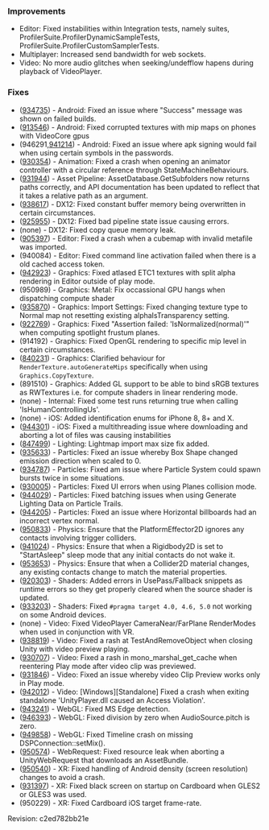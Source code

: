 ### Improvements

*   Editor: Fixed instabilities within Integration tests, namely suites, ProfilerSuite.ProfilerDynamicSampleTests, ProfilerSuite.ProfilerCustomSamplerTests.
*   Multiplayer: Increased send bandwidth for web sockets.
*   Video: No more audio glitches when seeking/undefflow hapens during playback of VideoPlayer.

### Fixes

*   ([934735](https://issuetracker.unity3d.com/product/unity/issues/guid/934735/)) - Android: Fixed an issue where "Success" message was shown on failed builds.
*   ([913546](https://issuetracker.unity3d.com/product/unity/issues/guid/913546/)) - Android: Fixed corrupted textures with mip maps on phones with VideoCore gpus
*   (946291,[941214](https://issuetracker.unity3d.com/product/unity/issues/guid/941214/)) - Android: Fixed an issue where apk signing would fail when using certain symbols in the passwords.
*   ([930354](https://issuetracker.unity3d.com/product/unity/issues/guid/930354/)) - Animation: Fixed a crash when opening an animator controller with a circular reference through StateMachineBehaviours.
*   ([931944](https://issuetracker.unity3d.com/product/unity/issues/guid/931944/)) - Asset Pipeline: AssetDatabase.GetSubfolders now returns paths correctly, and API documentation has been updated to reflect that it takes a relative path as an argument.
*   ([938617](https://issuetracker.unity3d.com/product/unity/issues/guid/938617/)) - DX12: Fixed constant buffer memory being overwritten in certain circumstances.
*   ([925955](https://issuetracker.unity3d.com/product/unity/issues/guid/925955/)) - DX12: Fixed bad pipeline state issue causing errors.
*   (none) - DX12: Fixed copy queue memory leak.
*   ([905397](https://issuetracker.unity3d.com/product/unity/issues/guid/918819/)) - Editor: Fixed a crash when a cubemap with invalid metafile was imported.
*   (940084) - Editor: Fixed command line activation failed when there is a old cached access token.
*   ([942923](https://issuetracker.unity3d.com/product/unity/issues/guid/942923/)) - Graphics: Fixed atlased ETC1 textures with split alpha rendering in Editor outside of play mode.
*   (950989) - Graphics: Metal: Fix occassional GPU hangs when dispatching compute shader
*   ([935870](https://issuetracker.unity3d.com/product/unity/issues/guid/935870/)) - Graphics: Import Settings: Fixed changing texture type to Normal map not resetting existing alphaIsTransparency setting.
*   ([922769](https://issuetracker.unity3d.com/product/unity/issues/guid/922769/)) - Graphics: Fixed "Assertion failed: 'IsNormalized(normal)'" when computing spotlight frustum planes.
*   (914192) - Graphics: Fixed OpenGL rendering to specific mip level in certain circumstances.
*   ([840231](https://issuetracker.unity3d.com/product/unity/issues/guid/840231/)) - Graphics: Clarified behaviour for `RenderTexture.autoGenerateMips` specifically when using `Graphics.CopyTexture`.
*   (891510) - Graphics: Added GL support to be able to bind sRGB textures as RWTextures i.e. for compute shaders in linear rendering mode.
*   (none) - Internal: Fixed some test runs returning true when calling 'IsHumanControllingUs'.
*   (none) - iOS: Added identification enums for iPhone 8, 8+ and X.
*   ([944301](https://issuetracker.unity3d.com/product/unity/issues/guid/944301/)) - iOS: Fixed a multithreading issue where downloading and aborting a lot of files was causing instabilities
*   ([847499](https://issuetracker.unity3d.com/product/unity/issues/guid/847499/)) - Lighting: Lightmap import max size fix added.
*   ([935633](https://issuetracker.unity3d.com/product/unity/issues/guid/935633/)) - Particles: Fixed an issue whereby Box Shape changed emission direction when scaled to 0.
*   ([934787](https://issuetracker.unity3d.com/product/unity/issues/guid/934787/)) - Particles: Fixed am issue where Particle System could spawn bursts twice in some situations.
*   ([930005](https://issuetracker.unity3d.com/product/unity/issues/guid/930005/)) - Particles: Fixed UI errors when using Planes collision mode.
*   ([944029](https://issuetracker.unity3d.com/product/unity/issues/guid/944029/)) - Particles: Fixed batching issues when using Generate Lighting Data on Particle Trails.
*   ([944205](https://issuetracker.unity3d.com/product/unity/issues/guid/944205/)) - Particles: Fixed an issue where Horizontal billboards had an incorrect vertex normal.
*   ([950833](https://issuetracker.unity3d.com/product/unity/issues/guid/950833/)) - Physics: Ensure that the PlatformEffector2D ignores any contacts involving trigger colliders.
*   ([941024](https://issuetracker.unity3d.com/product/unity/issues/guid/941024/)) - Physics: Ensure that when a Rigidbody2D is set to "StartAsleep" sleep mode that any initial contacts do not wake it.
*   ([953653](https://issuetracker.unity3d.com/product/unity/issues/guid/953653/)) - Physics: Ensure that when a Collider2D material changes, any existing contacts change to match the material properties.
*   ([920303](https://issuetracker.unity3d.com/product/unity/issues/guid/920303/)) - Shaders: Added errors in UsePass/Fallback snippets as runtime errors so they get properly cleared when the source shader is updated.
*   ([933203](https://issuetracker.unity3d.com/product/unity/issues/guid/933203/)) - Shaders: Fixed `#pragma target 4.0, 4.6, 5.0` not working on some Android devices.
*   (none) - Video: Fixed VideoPlayer CameraNear/FarPlane RenderModes when used in conjunction with VR.
*   ([938819](https://issuetracker.unity3d.com/product/unity/issues/guid/938819/)) - Video: Fixed a rash at TestAndRemoveObject when closing Unity with video preview playing.
*   ([930707](https://issuetracker.unity3d.com/product/unity/issues/guid/930707/)) - Video: Fixed a rash in mono\_marshal\_get\_cache when reentering Play mode after video clip was previewed.
*   ([931846](https://issuetracker.unity3d.com/product/unity/issues/guid/931846/)) - Video: Fixed an issue whereby video Clip Preview works only in Play mode.
*   ([942012](https://issuetracker.unity3d.com/product/unity/issues/guid/942012/)) - Video: \[Windows\]\[Standalone\] Fixed a crash when exiting standalone 'UnityPlayer.dll caused an Access Violation'.
*   ([943241](https://issuetracker.unity3d.com/product/unity/issues/guid/943241/)) - WebGL: Fixed MS Edge detection.
*   ([946393](https://issuetracker.unity3d.com/product/unity/issues/guid/946393/)) - WebGL: Fixed division by zero when AudioSource.pitch is zero.
*   ([949858](https://issuetracker.unity3d.com/product/unity/issues/guid/949858/)) - WebGL: Fixed Timeline crash on missing DSPConnection::setMix().
*   ([950574](https://issuetracker.unity3d.com/product/unity/issues/guid/950574/)) - WebRequest: Fixed resource leak when aborting a UnityWebRequest that downloads an AssetBundle.
*   ([950540](https://issuetracker.unity3d.com/product/unity/issues/guid/950540/)) - XR: Fixed handling of Android density (screen resolution) changes to avoid a crash.
*   ([931397](https://issuetracker.unity3d.com/product/unity/issues/guid/931397/)) - XR: Fixed black screen on startup on Cardboard when GLES2 or GLES3 was used.
*   (950229) - XR: Fixed Cardboard iOS target frame-rate.

Revision: c2ed782bb21e
